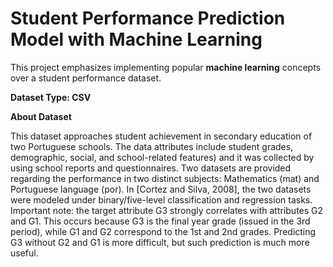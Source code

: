 # **Student Performance Prediction Model with Machine Learning**


This project emphasizes implementing popular **machine learning** concepts over a student performance dataset.

**Dataset Type: CSV**


**About Dataset**

This dataset approaches student achievement in secondary education of two Portuguese schools. The data attributes include student grades, demographic, social, and school-related features) and it was collected by using school reports and questionnaires. Two datasets are provided regarding the performance in two distinct subjects: Mathematics (mat) and Portuguese language (por). In [Cortez and Silva, 2008], the two datasets were modeled under binary/five-level classification and regression tasks. Important note: the target attribute G3 strongly correlates with attributes G2 and G1. This occurs because G3 is the final year grade (issued in the 3rd period), while G1 and G2 correspond to the 1st and 2nd grades. Predicting G3 without G2 and G1 is more difficult, but such prediction is much more useful.
